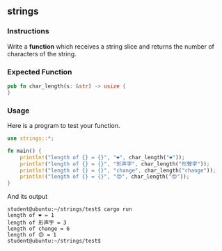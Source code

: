## strings

### Instructions

Write a **function** which receives a string slice and returns the number of characters of the string.

### Expected Function

```rust
pub fn char_length(s: &str) -> usize {
}
```

### Usage

Here is a program to test your function.

```rust
use strings::*;

fn main() {
	println!("length of {} = {}", "❤", char_length("❤"));
	println!("length of {} = {}", "形声字", char_length("形聲字"));
	println!("length of {} = {}", "change", char_length("change"));
	println!("length of {} = {}", "😍", char_length("😍"));
}
```

And its output

```console
student@ubuntu:~/strings/test$ cargo run
length of ❤ = 1
length of 形声字 = 3
length of change = 6
length of 😍 = 1
student@ubuntu:~/strings/test$
```
